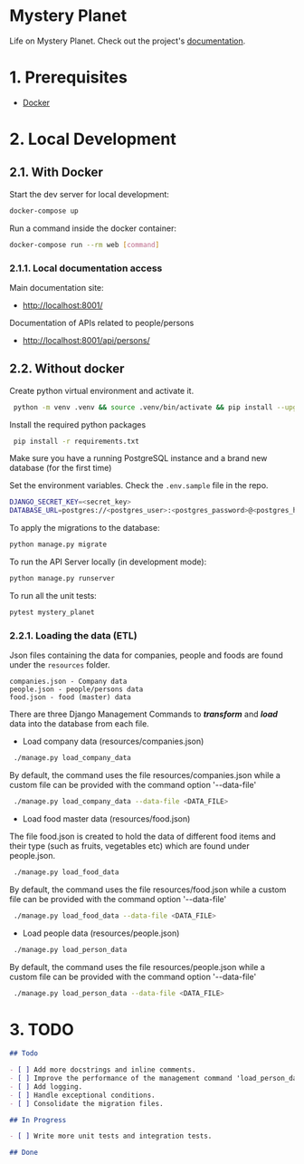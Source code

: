 # Mystery Planet

Life on Mystery Planet. Check out the project's [documentation](http://mathuv.github.io/mystery-planet/).

# 1. Prerequisites

- [Docker](https://docs.docker.com/docker-for-mac/install/)  

# 2. Local Development

## 2.1. With Docker

Start the dev server for local development:
```bash
docker-compose up
```

Run a command inside the docker container:

```bash
docker-compose run --rm web [command]
```

### 2.1.1. Local documentation access

Main documentation site:

- [http://localhost:8001/](http://localhost:8001/)

Documentation of APIs related to people/persons

- [http://localhost:8001/api/persons/](http://localhost:8001/api/persons/)

## 2.2. Without docker

Create python virtual environment and activate it.

```bash
 python -m venv .venv && source .venv/bin/activate && pip install --upgrade pip setuptools
```

Install the required python packages

```bash
 pip install -r requirements.txt
```

Make sure you have a running PostgreSQL instance and a brand new database (for the first time)

Set the environment variables. Check the `.env.sample` file in the repo.

```bash
DJANGO_SECRET_KEY=<secret_key>
DATABASE_URL=postgres://<postgres_user>:<postgres_password>@<postgres_host>:5432/<postgres_db>
```

To apply the migrations to the database:

```bash
python manage.py migrate
```

To run the API Server locally (in development mode):

```bash
python manage.py runserver
```

To run all the unit tests:
```bash
pytest mystery_planet
```

### 2.2.1. Loading the data (ETL)

Json files containing the data for companies, people and foods are found under the `resources` folder. 

```
companies.json - Company data
people.json - people/persons data
food.json - food (master) data
```

There are three Django Management Commands to _**transform**_ and _**load**_ data into the database from each file.

- Load company data (resources/companies.json)

```bash
 ./manage.py load_company_data
```

By default, the command uses the file resources/companies.json while a custom file can be provided with the command option '--data-file'


```bash
 ./manage.py load_company_data --data-file <DATA_FILE>
```

- Load food master data (resources/food.json)

The file food.json is created to hold the data of different food items and their type (such as fruits, vegetables etc) which are found under people.json.

```bash
 ./manage.py load_food_data
```

By default, the command uses the file resources/food.json while a custom file can be provided with the command option '--data-file'


```bash
 ./manage.py load_food_data --data-file <DATA_FILE>
```

- Load people data (resources/people.json)

```bash
 ./manage.py load_person_data
```

By default, the command uses the file resources/people.json while a custom file can be provided with the command option '--data-file'


```bash
 ./manage.py load_person_data --data-file <DATA_FILE>
```

# 3. TODO

```markdown
## Todo

- [ ] Add more docstrings and inline comments.
- [ ] Improve the performance of the management command 'load_person_data'.
- [ ] Add logging.
- [ ] Handle exceptional conditions.
- [ ] Consolidate the migration files.

## In Progress

- [ ] Write more unit tests and integration tests.

## Done
```

